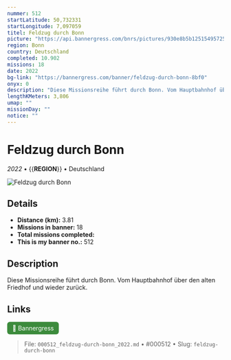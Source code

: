 ```yaml
---
nummer: 512
startLatitude: 50,732331
startLongitude: 7,097059
titel: Feldzug durch Bonn
picture: "https://api.bannergress.com/bnrs/pictures/930e8b5b12515495725c0e0d4fcac97a"
region: Bonn
country: Deutschland
completed: 10.902
missions: 18
date: 2022
bg-link: "https://bannergress.com/banner/feldzug-durch-bonn-8bf0"
onyx: 0
description: "Diese Missionsreihe führt durch Bonn. Vom Hauptbahnhof über den alten Friedhof und wieder zurück."
lengthKMeters: 3,806
umap: ""
missionDay: ""
notice: ""
---
```

# Feldzug durch Bonn

*2022* • {{__REGION__}} • Deutschland

![Feldzug durch Bonn](https://api.bannergress.com/bnrs/pictures/930e8b5b12515495725c0e0d4fcac97a)



## Details
- **Distance (km):** 3.81
- **Missions in banner:** 18
- **Total missions completed:** 
- **This is my banner no.:** 512



## Description
Diese Missionsreihe führt durch Bonn. Vom Hauptbahnhof über den alten Friedhof und wieder zurück.



## Links
<a href="https://bannergress.com/banner/feldzug-durch-bonn-8bf0" target="_blank" style="display:inline-block;margin-right:8px;padding:6px 12px;background:#3c8b3c;color:#fff;text-decoration:none;border-radius:6px;">🔗 Bannergress</a>



> File: `000512_feldzug-durch-bonn_2022.md` • #000512 • Slug: `feldzug-durch-bonn`
